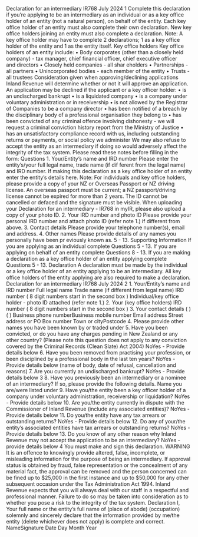 Declaration for an intermediary IR768 July 2024 1 Complete this declaration if you’re applying to be an intermediary as an individual or as a key office holder of an entity (not a natural person), on behalf of the entity. Each key office holder of an entity must also complete their own declaration. New key office holders joining an entity must also complete a declaration. Note: A key office holder may have to complete 2 declarations; 1 as a key office holder of the entity and 1 as the entity itself. Key office holders Key office holders of an entity include: • Body corporates (other than a closely held company) - tax manager, chief financial officer, chief executive officer and directors • Closely held companies - all shar eholders • Partnerships - all partners • Unincorporated bodies - each member of the entity • Trusts - all trustees Consideration given when approving/declining applications Inland Revenue will determine whether or not it will approve an application. An application may be declined if the applicant or a key officer holder: • is an undischarged bankrupt • is a liquidated company • is a company under voluntary administration or in receivership • is not allowed by the Registrar of Companies to be a company director • has been notified of a breach by the disciplinary body of a professional organisation they belong to • has been convicted of any criminal offence involving dishonesty - we will request a criminal conviction history report from the Ministry of Justice • has an unsatisfactory compliance record with us, including outstanding returns or payments, or social policy we administer We may also refuse to accept the entity as an intermediary if doing so would adversely affect the integrity of the tax system. Please read these notes before filling in the form: Questions 1. Your/Entity’s name and IRD number Please enter the entity’s/your full legal name, trade name (if dif ferent from the legal name) and IRD number. If making this declaration as a key office holder of an entity enter the entity’s details here. Note: For individuals and key office holders, please provide a copy of your NZ or Overseas Passport or NZ driving license. An overseas passport must be current; a NZ passport/driving license cannot be expired for more than 2 years. The ID cannot be cancelled or defaced and the signature must be visible. When uploading your Declaration for an intermediary - IR768 in myIR, please also upload a copy of your photo ID. 2. Your IRD number and photo ID Please provide your personal IRD number and attach photo ID (refer note 1.) if different from above. 3. Contact details Please provide your telephone number(s), email and address. 4. Other names Please provide details of any names you personally have been pr eviously known as. 5 - 13. Supporting Information If you are applying as an individual complete Questions 5 - 13. If you are applying on behalf of an entity complete Questions 8 - 13. If you are making a declaration as a key office holder of an entity applying complete Questions 5 - 13. Declaration A declaration must be made by the individual or a key office holder of an entity applying to be an intermediary. All key office holders of the entity applying are also required to make a declaration. Declaration for an intermediary IR768 July 2024 2 1. Your/Entity’s name and IRD number Full legal name Trade name (if different from legal name) IRD number ( 8 digit numbers start in the second box ) Individual/key office holder - photo ID attached (refer note 1.) 2. Your (key office holders) IRD number ( 8 digit numbers start in the second box ) 3. Your contact details ( )( ) Business phone numberBusiness mobile number Email address Street address or PO Box number Town or cityPostcode 4. Please provide other names you have been known by or traded under 5. Have you been convicted, or do you have any charges pending in New Zealand or any other country? (Please note this question does not apply to any conviction covered by the Criminal Records (Clean Slate) Act 2004) NoYes - Provide details below 6. Have you been removed from practising your profession, or been disciplined by a professional body in the last ten years? NoYes - Provide details below (name of body, date of refusal, cancellation and reasons) 7. Are you currently an undischarged bankrupt? NoYes - Provide details below 3 8. Have you previously been an intermediary or a nominee of an intermediary? If so, please provide the following details. Name you are/were listed under 9. Have you/the entity been a key officer holder of a company under voluntary administration, receivership or liquidation? NoYes - Provide details below 10. Are you/the entity currently in dispute with the Commissioner of Inland Revenue (include any associated entities)? NoYes - Provide details below 11. Do you/the entity have any tax arrears or outstanding returns? NoYes - Provide details below 12. Do any of your/the entity’s associated entities have tax arrears or outstanding returns? NoYes - Provide details below 13. Do you know of any other reason why Inland Revenue may not accept the application to be an intermediary? NoYes - provide details below 4 You must make and sign this declaration. WARNING It is an offence to knowingly provide altered, false, incomplete, or misleading information for the purpose of being an intermediary. If approval status is obtained by fraud, false representation or the concealment of any material fact, the approval can be removed and the person concerned can be fined up to $25,000 in the first instance and up to $50,000 for any other subsequent occasion under the Tax Administration Act 1994. Inland Revenue expects that you will always deal with our staff in a respectful and professional manner. Failure to do so may be taken into consideration as to whether you pose a risk to the integrity of the tax system. Declaration I, Your full name or the entity’s full name of (place of abode) (occupation) solemnly and sincerely declare that the information provided by me/the entity (delete whichever does not apply) is complete and correct. NameSignature Date Day Month Year